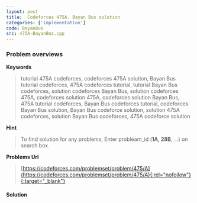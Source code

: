 ```yaml
---
layout: post
title:  Codeforces 475A. Bayan Bus solution
categories: ['implementation']
code: BayanBus
src: 475A-BayanBus.cpp
---
```

### **Problem overviews**

**Keywords**
> tutorial 475A codeforces, codeforces 475A solution, Bayan Bus tutorial codeforces, 475A codeforces tutorial, tutorial Bayan Bus codeforces, solution codeforces Bayan Bus, solution codeforces 475A, codeforces solution 475A, codeforces solution Bayan Bus, 475A tutorial codeforces, Bayan Bus codeforces tutorial, codeforces Bayan Bus solution, Bayan Bus codeforce solution, solution 475A codeforces, solution Bayan Bus codeforces, 475A codeforce solution

**Hint**
> To find solution for any problems, Enter probleam_id (**1A, 28B**, ...) on search box. 

**Problems Url**
> [https://codeforces.com/problemset/problem/475/A](https://codeforces.com/problemset/problem/475/A){:rel="nofollow"}{:target="_blank"}

#### **Solution**



